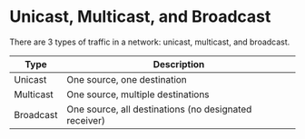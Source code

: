 # Unicast, Multicast, and Broadcast

There are 3 types of traffic in a network: unicast, multicast, and broadcast.

Type | Description
-------|----------
Unicast | One source, one destination
Multicast | One source, multiple destinations
Broadcast | One source, all destinations (no designated receiver)
